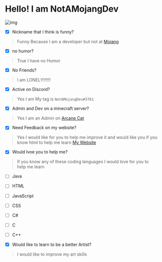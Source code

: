 # Hello! I am NotAMojangDev

![img](https://github-readme-stats.vercel.app/api?username=NotAMojangDev&show_icons=true&theme=tokyonight)


- [x] Nickname that I think is funny?
> Funny Because I am a developer but not at [Mojang](https://mojang.com)

- [x] no humor?
> True I have no Humor

- [x] No Friends?
> I am LONELY!!!!!!

- [x] Active on Discord?
> Yes I am My tag is `NotAMojangDev#3761`

- [x] Admin and Dev on a minecraft server?
> Yes I am an Admin on [Arcane Cat](https://discord.gg/Qt5xHcnRrA)

- [x] Need Feedback on my website?
> Yes I would like for you to help me improve it
> and would like you if you know html to help me learn
> [My Website](https://notamojangdev.github.io)

- [x] Would lvoe you to help me?
> if you know any of these coding languages I would love for you to help me learn
- [ ] Java
- [ ] HTML
- [ ] JavaScript
- [ ] CSS
- [ ] C#
- [ ] C
- [ ] C++

- [x] Would like to learn to be a better Artist?
> I would like to improve my art skills
